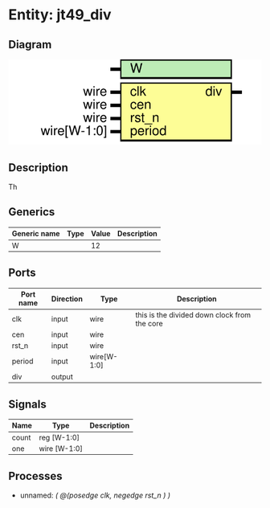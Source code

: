 # Entity: jt49_div
## Diagram
![Diagram](jt49_div.svg "Diagram")
## Description
 Th
 
## Generics
| Generic name | Type | Value | Description |
| ------------ | ---- | ----- | ----------- |
| W            |      | 12    |             |
## Ports
| Port name | Direction | Type        | Description                                  |
| --------- | --------- | ----------- | -------------------------------------------- |
| clk       | input     | wire        | this is the divided down clock from the core |
| cen       | input     | wire        |                                              |
| rst_n     | input     | wire        |                                              |
| period    | input     | wire[W-1:0] |                                              |
| div       | output    |             |                                              |
## Signals
| Name  | Type         | Description |
| ----- | ------------ | ----------- |
| count | reg [W-1:0]  |             |
| one   | wire [W-1:0] |             |
## Processes
- unnamed: _( @(posedge clk, negedge rst_n ) )_

